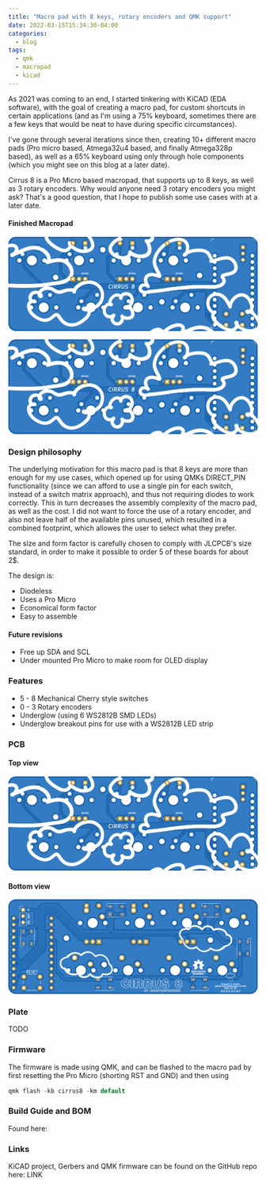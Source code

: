 ```yaml
---
title: "Macro pad with 8 keys, rotary encoders and QMK support"
date: 2022-03-15T15:34:30-04:00
categories:
  - blog
tags:
  - qmk
  - macropad
  - kicad
---
```


As 2021 was coming to an end, I started tinkering with KiCAD (EDA software), with the goal of creating a macro pad, for custom shortcuts in certain applications (and as I'm using a 75% keyboard, sometimes there are a few keys that would be neat to have during specific circumstances).

I've gone through several iterations since then, creating 10+ different macro pads (Pro micro based, Atmega32u4 based, and finally Atmega328p based), as well as a 65% keyboard using only through hole components (which you might see on this blog at a later date).

Cirrus 8 is a Pro Micro based macropad, that supports up to 8 keys, as well as 3 rotary encoders. Why would anyone need 3 rotary encoders you might ask? That's a good question, that I hope to publish some use cases with at a later date.

#### Finished Macropad
![plot](https://github.com/draforfrogan/portfolio-blog/raw/master/assets/images/top.png)


![plot](https://github.com/draforfrogan/portfolio-blog/raw/master/assets/images/top.png)



### Design philosophy
The underlying motivation for this macro pad is that 8 keys are more than enough for my use cases, which opened up for using QMKs DIRECT_PIN functionality (since we can afford to use a single pin for each switch, instead of a switch matrix approach), and thus not requiring diodes to work correctly. This in turn decreases the assembly complexity of the macro pad, as well as the cost. I did not want to force the use of a rotary encoder, and also not leave half of the available pins unused, which resulted in a combined footprint, which allowes the user to select what they prefer.

The size and form factor is carefully chosen to comply with JLCPCB's size standard, in order to make it possible to order 5 of these boards for about 2$.

The design is: 
* Diodeless
* Uses a Pro Micro
* Economical form factor 
* Easy to assemble

#### Future revisions
* Free up SDA and SCL
* Under mounted Pro Micro to make room for OLED display

### Features
* 5 - 8 Mechanical Cherry style switches
* 0 - 3 Rotary encoders
* Underglow (using 6 WS2812B SMD LEDs)
* Underglow breakout pins for use with a WS2812B LED strip

### PCB
#### Top view

![plot](https://github.com/draforfrogan/portfolio-blog/raw/master/assets/images/top.png)
#### Bottom view
![plot](https://github.com/draforfrogan/portfolio-blog/raw/master/assets/images/bottom.png "plot")

### Plate
TODO

### Firmware
The firmware is made using QMK, and can be flashed to the macro pad by first resetting the Pro Micro (shorting RST and GND) and then using

```c
qmk flash -kb cirrus8 -km default
```

### Build Guide and BOM

Found here: 

### Links
KiCAD project, Gerbers and QMK firmware can be found on the GitHub repo here: LINK
